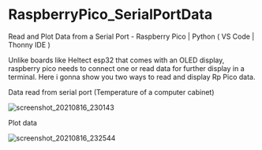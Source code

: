 # RaspberryPico_SerialPortData

Read and Plot Data  from a Serial Port -  Raspberry Pico | Python ( VS Code | Thonny IDE )

Unlike boards like Heltect esp32 that comes with an OLED display, raspberry pico needs to connect one or read data for further display in a terminal.
Here i gonna show you two ways to read and display Rp Pico data.

Data read from serial port (Temperature of a computer cabinet)

![screenshot_20210816_230143](https://user-images.githubusercontent.com/72607039/129652548-ebf2daed-0474-4a73-9908-7abaf710dd0b.png)

Plot data

![screenshot_20210816_232544](https://user-images.githubusercontent.com/72607039/129654214-7aff1a58-d4bf-47b4-ad90-a22a1127f7c8.png)


